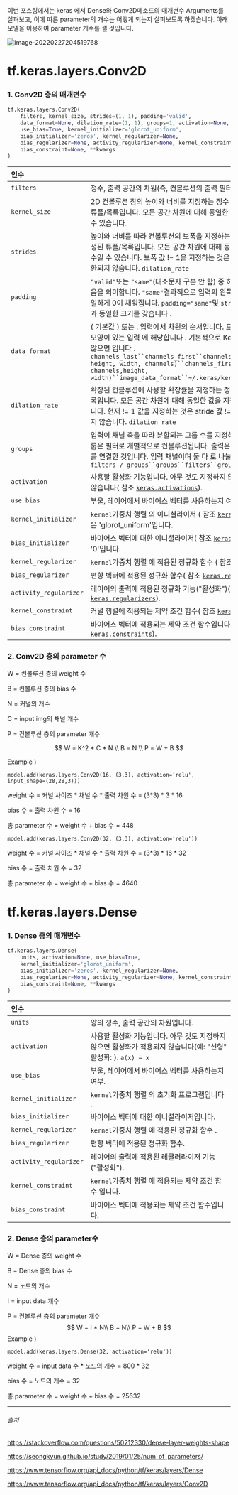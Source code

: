 이번 포스팅에서는 keras 에서 Dense와 Conv2D메소드의 매개변수 Arguments를 살펴보고, 이에 따른 parameter의 개수는 어떻게 되는지 살펴보도록 하겠습니다. 아래 모델을 이용하여 parameter 개수를 셀 것입니다.

![image-20220227204519768](../assets/img/posts/image-20220227204519768.png)



# tf.keras.layers.Conv2D



### 1. Conv2D 층의 매개변수

```python
tf.keras.layers.Conv2D(
    filters, kernel_size, strides=(1, 1), padding='valid',
    data_format=None, dilation_rate=(1, 1), groups=1, activation=None,
    use_bias=True, kernel_initializer='glorot_uniform',
    bias_initializer='zeros', kernel_regularizer=None,
    bias_regularizer=None, activity_regularizer=None, kernel_constraint=None,
    bias_constraint=None, **kwargs
)
```

| 인수                   |                                                              |
| :--------------------- | ------------------------------------------------------------ |
| `filters`              | 정수, 출력 공간의 차원(즉, 컨볼루션의 출력 필터 수).         |
| `kernel_size`          | 2D 컨볼루션 창의 높이와 너비를 지정하는 정수 또는 2개의 정수로 구성된 튜플/목록입니다. 모든 공간 차원에 대해 동일한 값을 지정하는 단일 정수일 수 있습니다. |
| `strides`              | 높이와 너비를 따라 컨볼루션의 보폭을 지정하는 정수 또는 2개의 정수로 구성된 튜플/목록입니다. 모든 공간 차원에 대해 동일한 값을 지정하는 단일 정수일 수 있습니다. 보폭 값 != 1을 지정하는 것은 값 != 1을 지정하는 것과 호환되지 않습니다. `dilation_rate` |
| `padding`              | `"valid"`또는 `"same"`(대소문자 구분 안 함) 중 하나입니다 . `"valid"`패딩 없음을 의미합니다. `"same"`결과적으로 입력의 왼쪽/오른쪽 또는 위/아래에 균일하게 0이 채워집니다. `padding="same"`및 `strides=1`인 경우 출력은 입력과 동일한 크기를 갖습니다 . |
| `data_format`          | ( 기본값 ) 또는 . 입력에서 차원의 순서입니다. 모양이 있는 입력에 해당하고 모양이 있는 입력 에 해당합니다 . 기본적으로 Keras 구성 파일의 . 설정하지 않으면 입니다 . `channels_last``channels_first``channels_last``(batch_size, height, width, channels)``channels_first``(batch_size, channels,height, width)``image_data_format``~/.keras/keras.json``channels_last` |
| `dilation_rate`        | 확장된 컨볼루션에 사용할 확장률을 지정하는 정수 또는 튜플/2개의 정수 목록입니다. 모든 공간 차원에 대해 동일한 값을 지정하는 단일 정수일 수 있습니다. 현재 != 1 값을 지정하는 것은 stride 값 != 1을 지정하는 것과 호환되지 않습니다. `dilation_rate` |
| `groups`               | 입력이 채널 축을 따라 분할되는 그룹 수를 지정하는 양의 정수입니다. 각 그룹은 필터로 개별적으로 컨볼루션됩니다. 출력은 채널 축을 따라 모든 결과를 연결한 것입니다. 입력 채널이며 둘 다 로 나눌 수 있어야 합니다 . `filters / groups``groups``filters``groups` |
| `activation`           | 사용할 활성화 기능입니다. 아무 것도 지정하지 않으면 활성화가 적용되지 않습니다( 참조 [`keras.activations`](https://www.tensorflow.org/api_docs/python/tf/keras/activations)). |
| `use_bias`             | 부울, 레이어에서 바이어스 벡터를 사용하는지 여부.            |
| `kernel_initializer`   | `kernel`가중치 행렬 의 이니셜라이저 ( 참조 [`keras.initializers`](https://www.tensorflow.org/api_docs/python/tf/keras/initializers)). 기본값은 'glorot_uniform'입니다. |
| `bias_initializer`     | 바이어스 벡터에 대한 이니셜라이저( 참조 [`keras.initializers`](https://www.tensorflow.org/api_docs/python/tf/keras/initializers)). 기본값은 '0'입니다. |
| `kernel_regularizer`   | `kernel`가중치 행렬 에 적용된 정규화 함수 ( 참조 [`keras.regularizers`](https://www.tensorflow.org/api_docs/python/tf/keras/regularizers)). |
| `bias_regularizer`     | 편향 벡터에 적용된 정규화 함수( 참조 [`keras.regularizers`](https://www.tensorflow.org/api_docs/python/tf/keras/regularizers)). |
| `activity_regularizer` | 레이어의 출력에 적용된 정규화 기능("활성화")( 참조 [`keras.regularizers`](https://www.tensorflow.org/api_docs/python/tf/keras/regularizers)). |
| `kernel_constraint`    | 커널 행렬에 적용되는 제약 조건 함수( 참조 [`keras.constraints`](https://www.tensorflow.org/api_docs/python/tf/keras/constraints)). |
| `bias_constraint`      | 바이어스 벡터에 적용되는 제약 조건 함수입니다( 참조 [`keras.constraints`](https://www.tensorflow.org/api_docs/python/tf/keras/constraints)). |



### 2. Conv2D 층의 parameter 수

W = 컨볼루션 층의 weight 수

B = 컨볼루션 층의 bias 수

N = 커널의 개수

C = input img의 채널 개수

P = 컨볼루션 층의 parameter 개수


$$
W = K^2 * C * N \\
B = N \\
P = W + B
$$




Example ) 

`model.add(keras.layers.Conv2D(16, (3,3), activation='relu', input_shape=(28,28,3)))`

weight 수 = 커널 사이즈 * 채널 수 * 출력 차원 수  = (3*3) * 3 * 16

bias 수 = 출력 차원 수 = 16

총 parameter 수 = weight 수 + bias 수 = 448



`model.add(keras.layers.Conv2D(32, (3,3), activation='relu'))`

weight 수 = 커널 사이즈 * 채널 수 * 출력 차원 수  = (3*3) * 16 * 32

bias 수 = 출력 차원 수 = 32

총 parameter 수 = weight 수 + bias 수 = 4640





# tf.keras.layers.Dense



### 1. Dense 층의 매개변수

```python
tf.keras.layers.Dense(
    units, activation=None, use_bias=True,
    kernel_initializer='glorot_uniform',
    bias_initializer='zeros', kernel_regularizer=None,
    bias_regularizer=None, activity_regularizer=None, kernel_constraint=None,
    bias_constraint=None, **kwargs
)
```

| 인수                   |                                                              |
| :--------------------- | ------------------------------------------------------------ |
| `units`                | 양의 정수, 출력 공간의 차원입니다.                           |
| `activation`           | 사용할 활성화 기능입니다. 아무 것도 지정하지 않으면 활성화가 적용되지 않습니다(예: "선형" 활성화: ). `a(x) = x` |
| `use_bias`             | 부울, 레이어에서 바이어스 벡터를 사용하는지 여부.            |
| `kernel_initializer`   | `kernel`가중치 행렬 의 초기화 프로그램입니다 .               |
| `bias_initializer`     | 바이어스 벡터에 대한 이니셜라이저입니다.                     |
| `kernel_regularizer`   | `kernel`가중치 행렬 에 적용된 정규화 함수 .                  |
| `bias_regularizer`     | 편향 벡터에 적용된 정규화 함수.                              |
| `activity_regularizer` | 레이어의 출력에 적용된 레귤러라이저 기능("활성화").          |
| `kernel_constraint`    | `kernel`가중치 행렬 에 적용되는 제약 조건 함수 입니다.       |
| `bias_constraint`      | 바이어스 벡터에 적용되는 제약 조건 함수입니다.               |



### 2. Dense 층의 parameter수

W = Dense 층의 weight 수

B = Dense 층의 bias 수

N = 노드의 개수

I = input data 개수

P = 컨볼루션 층의 parameter 개수
$$
W = I * N\\
B = N\\
P = W + B
$$
Example ) 

`model.add(keras.layers.Dense(32, activation='relu'))`

weight 수 = input data 수 * 노드의 개수 = 800 * 32

bias 수 = 노드의 개수 = 32

총 parameter 수 = weight 수 + bias 수 = 25632





---------------

###### 출처

https://stackoverflow.com/questions/50212330/dense-layer-weights-shape

https://seongkyun.github.io/study/2019/01/25/num_of_parameters/

https://www.tensorflow.org/api_docs/python/tf/keras/layers/Dense

https://www.tensorflow.org/api_docs/python/tf/keras/layers/Conv2D
